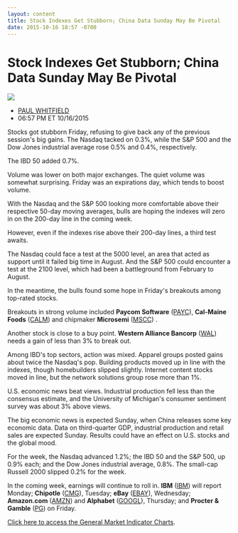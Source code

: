 ```yaml
---
layout: content
title: Stock Indexes Get Stubborn; China Data Sunday May Be Pivotal
date: 2015-10-16 18:57 -0700
---
```



Stock Indexes Get Stubborn; China Data Sunday May Be Pivotal
=============================================================


![](https://www.investors.com/wp-content/uploads/ibd-migrated-images/MPv_151019_635806068376371785.png)

* [PAUL WHITFIELD](https://www.investors.com/author/whitfieldp/ "Posts by PAUL WHITFIELD")
* 06:57 PM ET 10/16/2015




Stocks got stubborn Friday, refusing to give back any of the previous session's big gains. The Nasdaq tacked on 0.3%, while the S&P 500 and the Dow Jones industrial average rose 0.5% and 0.4%, respectively.

  

The IBD 50 added 0.7%.

  

Volume was lower on both major exchanges. The quiet volume was somewhat surprising. Friday was an expirations day, which tends to boost volume.

  

With the Nasdaq and the S&P 500 looking more comfortable above their respective 50-day moving averages, bulls are hoping the indexes will zero in on the 200-day line in the coming week.

  

However, even if the indexes rise above their 200-day lines, a third test awaits.

  

The Nasdaq could face a test at the 5000 level, an area that acted as support until it failed big time in August. And the S&P 500 could encounter a test at the 2100 level, which had been a battleground from February to August.

  

In the meantime, the bulls found some hope in Friday's breakouts among top-rated stocks.

  

Breakouts in strong volume included **Paycom Software** ([PAYC](https://research.investors.com/quote.aspx?symbol=PAYC)), **Cal-Maine Foods** ([CALM](https://research.investors.com/quote.aspx?symbol=CALM)) and chipmaker **Microsemi** ([MSCC](https://research.investors.com/quote.aspx?symbol=MSCC)) .

  

Another stock is close to a buy point. **Western Alliance Bancorp** ([WAL](https://research.investors.com/quote.aspx?symbol=WAL)) needs a gain of less than 3% to break out.

  

Among IBD's top sectors, action was mixed. Apparel groups posted gains about twice the Nasdaq's pop. Building products moved up in line with the indexes, though homebuilders slipped slightly. Internet content stocks moved in line, but the network solutions group rose more than 1%.

  

U.S. economic news beat views. Industrial production fell less than the consensus estimate, and the University of Michigan's consumer sentiment survey was about 3% above views.

  

The big economic news is expected Sunday, when China releases some key economic data. Data on third-quarter GDP, industrial production and retail sales are expected Sunday. Results could have an effect on U.S. stocks and the global mood.

  

For the week, the Nasdaq advanced 1.2%; the IBD 50 and the S&P 500, up 0.9% each; and the Dow Jones industrial average, 0.8%. The small-cap Russell 2000 slipped 0.2% for the week.

  

In the coming week, earnings will continue to roll in. **IBM** ([IBM](https://research.investors.com/quote.aspx?symbol=IBM)) will report Monday; **Chipotle** ([CMG](https://research.investors.com/quote.aspx?symbol=CMG)), Tuesday; **eBay** ([EBAY](https://research.investors.com/quote.aspx?symbol=EBAY)), Wednesday; **Amazon.com** ([AMZN](https://research.investors.com/quote.aspx?symbol=AMZN)) and **Alphabet** ([GOOGL](https://research.investors.com/quote.aspx?symbol=GOOGL)), Thursday; and **Procter & Gamble** ([PG](https://research.investors.com/quote.aspx?symbol=PG)) on Friday.

  

[Click here to access the General Market Indicator Charts](https://www.investors.com/pdf/GMI_101915.pdf).




